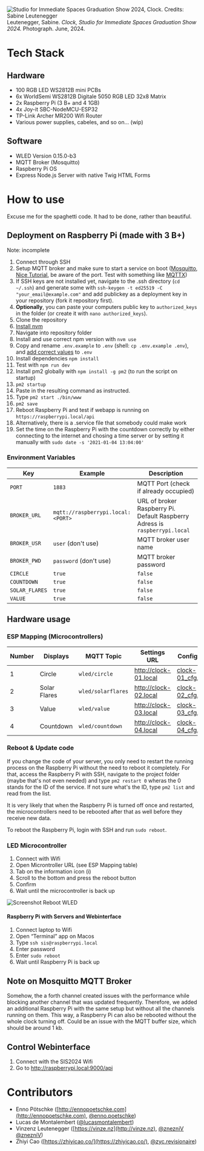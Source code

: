 ![Studio for Immediate Spaces Graduation Show 2024, Clock. Credits: Sabine Leutenegger](doc/clock.jpg)
Leutenegger, Sabine. *Clock, Studio for Immediate Spaces Graduation Show 2024.* Photograph. June, 2024.

# Tech Stack
## Hardware
- 100 RGB LED WS2812B mini PCBs
- 6x WorldSemi WS2812B Digitale 5050 RGB LED 32x8 Matrix
- 2x Raspberry Pi (3 B+ and 4 1GB)
- 4x Joy-it SBC-NodeMCU-ESP32
- TP-Link Archer MR200 Wifi Router
- Various power supplies, cabeles, and so on… (wip)

## Software
- WLED Version 0.15.0-b3
- MQTT Broker (Mosquitto)
- Raspberry Pi OS
- Express Node.js Server with native Twig HTML Forms

# How to use
Excuse me for the spaghetti code. It had to be done, rather than beautiful.

## Deployment on Raspberry Pi (made with 3 B+)
Note: incomplete

1. Connect through SSH
2. Setup MQTT broker and make sure to start a service on boot ([Mosquitto](https://mosquitto.org/download/), [Nice Tutorial](https://randomnerdtutorials.com/how-to-install-mosquitto-broker-on-Raspberry-pi/), be aware of the port. Test with something like [MQTTX](https://mqttx.app/))
2. If SSH keys are not installed yet, navigate to the .ssh directory (`cd ~/.ssh`) and generate some with `ssh-keygen -t ed25519 -C "your_email@example.com"` and add publickey as a deployment key in your repository (fork it repository first).
3. **Optionally**, you can paste your computers public key to `authorized_keys` in the folder (or create it with `nano authorized_keys`).
3. Clone the repository
4. [Install nvm](https://www.jemrf.com/pages/how-to-install-nvm-and-node-js-on-raspberry-pi)
5. Navigate into repository folder
6. Install and use correct npm version with `nvm use`
7. Copy and rename `.env.example` to `.env` (shell: `cp .env.example .env`), and [add correct values](#environment-variables) to `.env`
8. Install dependencies `npm install`
9. Test with `npm run dev`
10. Install pm2 globally with `npm install -g pm2` (to run the script on startup)
11. `pm2 startup`
12. Paste in the resulting command as instructed.
13. Type `pm2 start ./bin/www`
14. `pm2 save`
15. Reboot Raspberry Pi and test if webapp is running on `https://raspberrypi.local/api`
16. Alternatively, there is a .service file that somebody could make work
17. Set the time on the Raspberry Pi with the countdown correctly by either connecting to the internet and chosing a time server or by setting it manually with `sudo date -s '2021-01-04 13:04:00'`

### Environment Variables
| Key | Example | Description |
| --- | --- | ---|
| `PORT` | `1883` |  MQTT Port (check if already occupied) |
| `BROKER_URL` | `mqtt://raspberrypi.local:<PORT>` |  URL of broker Raspberry Pi. Default Raspberry Adress is `raspberrypi.local`|
| `BROKER_USR` | `user` (don't use) | MQTT broker user name |
| `BROKER_PWD` | `password` (don't use) | MQTT broker password | 
| `CIRCLE` | `true` | `false` | Turn on publishing on circle channel |
| `COUNTDOWN` | `true` | `false` | Turn on publishing on circle channel |
| `SOLAR_FLARES` | `true` | `false` | Turn on publishing on circle channel |
| `VALUE` | `true` | `false` | Turn on publishing on circle channel |

## Hardware usage

### ESP Mapping (Microcontrollers)
| Number | Displays | MQTT Topic | Settings URL | Config File |
| --- | --- | --- | --- | --- |
| 1 | Circle | `wled/circle` | http://clock-01.local | [clock-01_cfg.json](wledconfigs/clock-01_cfg.json) |
| 2 | Solar Flares | `wled/solarflares` | http://clock-02.local | [clock-02_cfg.json](wledconfigs/clock-02_cfg.json) |
| 3 | Value | `wled/value` | http://clock-03.local | [clock-03_cfg.json](wledconfigs/clock-03_cfg.json) |
| 4 | Countdown | `wled/countdown` | http://clock-04.local | [clock-04_cfg.json](wledconfigs/clock-04_cfg.json) |

### Reboot & Update code

If you change the code of your server, you only need to restart the running process on the Raspberry Pi without the need to reboot it completely. For that, access the Raspberry Pi with SSH, navigate to the project folder (maybe that's not even needed) and type `pm2 restart 0` wheras the 0 stands for the ID of the service. If not sure what's the ID, type `pm2 list` and read from the list.

It is very likely that when the Raspberry Pi is turned off once and restarted, the microcontrollers need to be rebooted after that as well before they receive new data.

To reboot the Raspberry Pi, login with SSH and run `sudo reboot`.

### LED Microcontroller

1. Connect with Wifi
2. Open Microntroller URL (see ESP Mapping table)
3. Tab on the information icon (i)
4. Scroll to the bottom and press the reboot button
5. Confirm
6. Wait until the microcontroller is back up

![Screenshot Reboot WLED](doc/reboot_wled.jpeg)

#### Raspberry Pi with Servers and Webinterface

1. Connect laptop to Wifi
2. Open “Terminal” app on Macos
3. Type `ssh sis@raspberrypi.local`
4. Enter password
5. Enter `sudo reboot`
6. Wait until Raspberry Pi is back up

## Note on Mosquitto MQTT Broker
Somehow, the a forth channel created issues with the performance while blocking another channel that was updated frequently. Therefore, we added an additional Raspberry Pi with the same setup but without all the channels running on them. This way, a Raspberry Pi can also be rebooted without the whole clock turning off.
Could be an issue with the MQTT buffer size, which should be around 1 kb.

## Control Webinterface
1. Connect with the SIS2024 Wifi
2. Go to http://raspberrypi.local:9000/api

# Contributors
- Enno Pötschke ([http://ennopoetschke.com](http://ennopoetschke.com), [@enno.poetschke](https://www.instagram.com/enno.poetschke/))
- Lucas de Montalembert ([@lucasmontalembert](https://www.instagram.com/lucasmontalembert/))
- Vinzenz Leutenegger ([https://vinze.nz](http://vinze.nz), [@znezniV](https://github.com/znezniV) [@znezniV](https://www.instagram.com/znezniv/))
- Zhiyi Cao ([https://zhiyicao.co/](https://zhiyicao.co/), [@zyc.revisionaire](https://www.instagram.com/zyc.revisionaire/))

